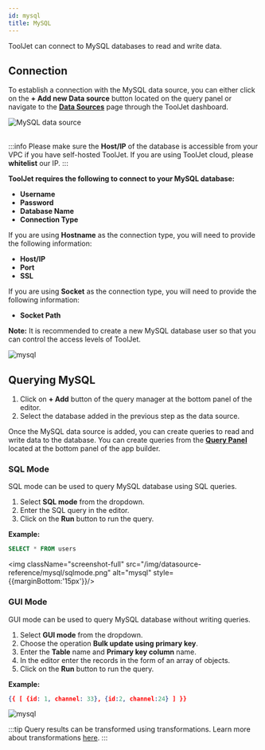 ```yaml
---
id: mysql
title: MySQL
---
```


ToolJet can connect to MySQL databases to read and write data.

<div style={{paddingTop:'24px'}}>

## Connection

To establish a connection with the MySQL data source, you can either click on the **+ Add new Data source** button located on the query panel or navigate to the **[Data Sources](/docs/data-sources/overview)** page through the ToolJet dashboard.

<div style={{textAlign: 'center'}}>

<img className="screenshot-full" src="/img/datasource-reference/mysql/addmysql.gif" alt="MySQL data source"/>

</div>
<br/>

:::info
Please make sure the **Host/IP** of the database is accessible from your VPC if you have self-hosted ToolJet. If you are using ToolJet cloud, please **whitelist** our IP.
:::

**ToolJet requires the following to connect to your MySQL database:**

- **Username**
- **Password**
- **Database Name**
- **Connection Type**

If you are using **Hostname** as the connection type, you will need to provide the following information:

- **Host/IP**
- **Port**
- **SSL**

If you are using **Socket** as the connection type, you will need to provide the following information:

- **Socket Path**

**Note:** It is recommended to create a new MySQL database user so that you can control the access levels of ToolJet.

<div style={{textAlign: 'center'}}>

<img className="screenshot-full" src="/img/datasource-reference/mysql/mysqlconnect.png" alt="mysql"/>

</div>

</div>

<div style={{paddingTop:'24px'}}>

## Querying MySQL

1. Click on **+ Add** button of the query manager at the bottom panel of the editor.
2. Select the database added in the previous step as the data source. 

Once the MySQL data source is added, you can create queries to read and write data to the database. You can create queries from the **[Query Panel](/docs/app-builder/query-panel#query-manager)** located at the bottom panel of the app builder.

### SQL Mode

SQL mode can be used to query MySQL database using SQL queries. 

1. Select **SQL mode** from the dropdown.
2. Enter the SQL query in the editor.
3. Click on the **Run** button to run the query.

**Example:**

```sql
SELECT * FROM users
```

<div style={{textAlign: 'center'}}>

<img className="screenshot-full" src="/img/datasource-reference/mysql/sqlmode.png" alt="mysql" style={{marginBottom:'15px'}}/>

</div>

### GUI Mode

GUI mode can be used to query MySQL database without writing queries. 

1. Select **GUI mode** from the dropdown.
2. Choose the operation **Bulk update using primary key**.
3. Enter the **Table** name and **Primary key column** name.
4. In the editor enter the records in the form of an array of objects.
5. Click on the **Run** button to run the query. 

**Example:**

```json
{{ [ {id: 1, channel: 33}, {id:2, channel:24} ] }}
```

<div style={{textAlign: 'center'}}>

<img className="screenshot-full" src="/img/datasource-reference/mysql/guinew.png" alt="mysql"/>

</div>

:::tip
Query results can be transformed using transformations. Learn more about transformations [here](/docs/tutorial/transformations).
:::

</div>
